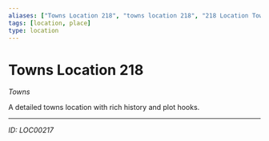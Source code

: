 ```yaml
---
aliases: ["Towns Location 218", "towns location 218", "218 Location Towns"]
tags: [location, place]
type: location
---
```


# Towns Location 218

*Towns*

A detailed towns location with rich history and plot hooks.

---
*ID: LOC00217*